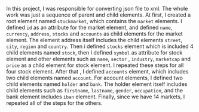 In this project, I was responsible for converting json file to xml.
The whole work was just a sequence of parent and child elements. At first, I created a root element named `stockmarket`, which contains the `market` elements. I defined `id` as an attribute for the market element, and defined `name`, `currency`, `address`, `stocks` and `accounts` as child elements for the market element.
The element address itself includes the child elements `street`, `city`, `region` and `country`.
Then i defined `stocks` element which is included 4 child elements named `stock`, then I defined `symbol` as attribute for stock element and other elements such as `name`, `sector` , `industry`, `marketcap` and `price` as a child element for stock element.
I repeated these steps for all four stock element. After that , I defined `accounts` element, which includes two child elements named `account`. For account elements, I defined two child elements named `holder` and `bank`. The holder element itself includes child elements such as `firstname`, `lastname`, `gender`, `occupation`, and the bank element includes `iban` element. Finally, since we have 14 markets, I repeated all of the steps for the others.